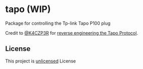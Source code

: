 # tapo (WIP)
Package for controlling the Tp-link Tapo P100 plug

Credit to [@K4CZP3R](https://github.com/K4CZP3R) for [reverse engineering the Tapo Protocol](https://k4czp3r.xyz/reverse-engineering/tp-link/tapo/2020/10/15/reverse-engineering-tp-link-tapo.html).

## License

This project is [unlicensed](https://unlicense.org) License
